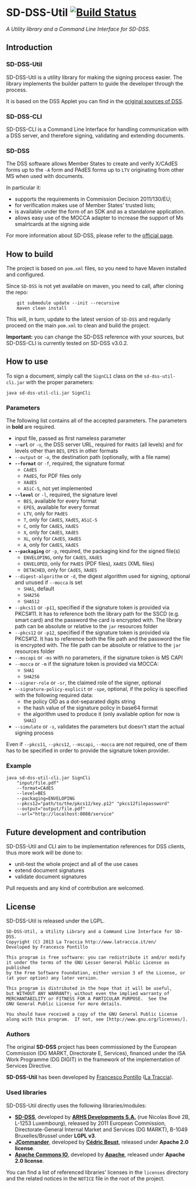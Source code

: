 # SD-DSS-Util [![Build Status](https://travis-ci.org/latraccia/sd-dss-util.png?branch=develop)](https://travis-ci.org/latraccia/sd-dss-util)
*A Utility library and a Command Line Interface for SD-DSS.*

## Introduction

### SD-DSS-Util

SD-DSS-Util is a utility library for making the signing process easier. The library implements the builder pattern to
guide the developer through the process.

It is based on the DSS Applet you can find in the
[original sources of DSS](https://joinup.ec.europa.eu/software/sd-dss/release/all).

### SD-DSS-CLI

SD-DSS-CLI is a Command Line Interface for handling communication with a DSS server, and therefore signing, validating
and extending documents.

### SD-DSS

The DSS software allows Member States to create and verify X/CAdES forms up to the `-A` form and PAdES forms up to
`LTV` originating from other MS when used with documents.

In particular it:

* supports the requirements in Commission Decision 2011/130/EU;
* for verification makes use of Member States' trusted lists;
* is available under the form of an SDK and as a standalone application.
* allows easy use of the MOCCA adapter to increase the support of Ms smalrtcards at the signing aide

For more information about SD-DSS, please refer to the [official page](https://joinup.ec.europa.eu/software/sd-dss).

## How to build

The project is based on `pom.xml` files, so you need to have Maven installed and configured.

Since `SD-DSS` is not yet available on maven, you need to call, after cloning the repo:

```shell
    git submodule update --init --recursive
    maven clean install
```

This will, in turn, update to the latest version of `SD-DSS` and regularly proceed on the main `pom.xml` to clean
and build the project.

**Important:** you can change the SD-DSS reference with your sources, but SD-DSS-CLI is currently tested on SD-DSS
v3.0.2.

## How to use

To sign a document, simply call the `SignCLI` class on the `sd-dss-util-cli.jar` with the proper parameters:

    java sd-dss-util-cli.jar SignCli

### Parameters
The following list contains all of the accepted parameters. The parameters in **bold** are required.

* input file, passed as first nameless parameter
* **`--url`** or `-u`, the DSS server URL, required for `PAdES` (all levels) and for levels other than `BES`, `EPES` in
other formats
* `--output` or `-o`, the destination path (optionally, with a file name)
* **`--format`** or `-f`, required, the signature format
	* `CAdES`
	* `PAdES`, for PDF files only
	* `XAdES`
	* `ASiC-S`, not yet implemented
* **`--level`** or `-l`, required, the signature level
	* `BES`, available for every format
	* `EPES`, available for every format
	* `LTV`, only for `PAdES`
	* `T`, only for `CAdES`, `XAdES`, `ASiC-S`
	* `C`, only for `CAdES`, `XAdES`
	* `X`, only for `CAdES`, `XAdES`
	* `XL`, only for `CAdES`, `XAdES`
	* `A`, only for `CAdES`, `XAdES`
* **`--packaging`** or `-p`, required, the packaging kind for the signed file(s)
	* `ENVELOPING`, only for `CAdES`, `XAdES`
	* `ENVELOPED`, only for `PAdES` (PDF files), `XAdES` (XML files)
	* `DETACHED`, only for `CAdES`, `XAdES`
* `--digest-algorithm` or `-d`, the digest algorithm used for signing, optional and unused if `--mocca` is set
	* `SHA1`, default
	* `SHA256`
	* `SHA512`
* `--pkcs11` or `-p11`, specified if the signature token is provided via PKCS#11. It has to reference both the library
path for the SSCD (e.g. smart card) and the password the card is encrypted with. The library path can be absolute or
relative to the `jar` resources folder
* `--pkcs12` or `-p12`, specified if the signature token is provided via PKCS#12. It has to reference both the file
path and the password the file is encrypted with. The file path can be absolute or relative to the `jar` resources
folder
* `--mscapi` or `-ms` with no parameters, if the signature token is MS CAPI
* `--mocca` or `-m` if the signature token is provided via MOCCA:
	* `SHA1`
	* `SHA256`
* `--signer-role` or `-sr`, the claimed role of the signer, optional
* `--signature-policy-explicit` or `-spe`, optional, if the policy is specified with the following required data:
	* the policy OID as a dot-separated digits string
	* the hash value of the signature policy in base64 format
	* the algorithm used to produce it (only available option for now is `SHA1`)
* `--simulate` or `-s`, validates the parameters but doesn't start the actual signing process

Even if `--pkcs11`, `--pkcs12`, `--mscapi`, `--mocca` are not required, one of them has to be specified in order to
provide the signature token provider.

### Example

    java sd-dss-util-cli.jar SignCli
		"input/file.pdf"
		--format=CAdES
		--level=BES
		--packaging=ENVELOPING
		--pkcs12="path/to/the/pkcs12/key.p12" "pkcs12filepassword"
		--output="output/file.pdf"
		--url="http://localhost:8080/service"

## Future development and contribution

SD-DSS-Util and CLI aim to be implementation references for DSS clients, thus more work will be done to:

* unit-test the whole project and all of the use cases
* extend document signatures
* validate document signatures

Pull requests and any kind of contribution are welcomed.

## License

SD-DSS-Util is released under the LGPL.

    SD-DSS-Util, a Utility Library and a Command Line Interface for SD-DSS.
    Copyright (C) 2013 La Traccia http://www.latraccia.it/en/
    Developed by Francesco Pontillo

    This program is free software: you can redistribute it and/or modify
    it under the terms of the GNU Lesser General Public License as published
    by the Free Software Foundation, either version 3 of the License, or
    (at your option) any later version.

    This program is distributed in the hope that it will be useful,
    but WITHOUT ANY WARRANTY; without even the implied warranty of
    MERCHANTABILITY or FITNESS FOR A PARTICULAR PURPOSE.  See the
    GNU General Public License for more details.

    You should have received a copy of the GNU General Public License
    along with this program.  If not, see [http://www.gnu.org/licenses/].

### Authors

The original **SD-DSS** project has been commissioned by the European Commission (DG MARKT, Directorate E, Services),
financed under the ISA Work Programme (DG DIGIT) in the framework of the implementation of Services Directive.

**SD-DSS-Util** has been developed by [Francesco Pontillo](mailto:francescopontillo@gmail.com)
([La Traccia](http://www.latraccia.it/en/)).

### Used libraries

SD-DSS-Util directly uses the following libraries/modules:

* [**SD-DSS**](https://joinup.ec.europa.eu/software/sd-dss), developed by
[**ARHS Developments S.A.**](http://www.arhs-developments.com) (rue Nicolas Bové 2B, L-1253 Luxembourg), released by
2011 European Commission, Directorate-General Internal Market and Services (DG MARKT), B-1049 Bruxelles/Brussel
under **LGPL v3**.
* [**JCommander**](http://jcommander.org/), developed by [**Cédric Beust**](mailto:cedric@beust.com), released under
**Apache 2.0 license**.
* [**Apache Commons IO**](http://commons.apache.org/proper/commons-io/), developed by
[**Apache**](http://www.apache.org/), released under **Apache 2.0 license**.

You can find a list of referenced libraries' licenses in the `licenses` directory and the related notices in the
`NOTICE` file in the root of the project.